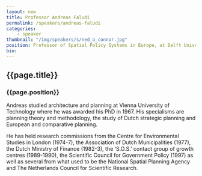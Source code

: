 ```yaml
---
layout: new
title: Professor Andreas Faludi
permalink: /speakers/andreas-faludi
categories: 
    - speaker
thumbnail: "/img/speakers/s/ned_o_connor.jpg"
position: Professor of Spatial Policy Systems in Europe, at Delft University of Technology, Netherlands
bio: 
---
```


## {{page.title}}
### {{page.position}}

Andreas studied architecture and planning at Vienna University of Technology where he was awarded his PhD in 1967. His specialisms are planning theory and methodology, the study of Dutch strategic planning and European and comparative planning. 

He has held research commissions from the Centre for Environmental Studies in London (1974-7), the Association of Dutch Municipalities (1977), the Dutch Ministry of Finance (1982-3), the ‘S.O.S.’ contact group of growth centres (1989-1990), the Scientific Council for Government Policy (1997) as well as several from what used to be the National Spatial Planning Agency and The Netherlands Council for Scientific Research.